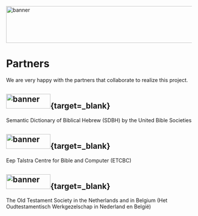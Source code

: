 <img src="../../img/banner.png" alt="banner" width="800" height="100"> 

# Partners

We are very happy with the partners that collaborate to realize this project.

## [<img src="../../img/ubs.png" alt="banner" width="120" height="40">](https://semanticdictionary.org/){target=_blank}
Semantic Dictionary of Biblical Hebrew (SDBH) by the United Bible Societies
## [<img src="../../img/etcbc.png" alt="banner" width="120" height="40">](http://etcbc.nl/){target=_blank}
Eep Talstra Centre for Bible and Computer (ETCBC)
## [<img src="../../img/ots.png" alt="banner" width="120" height="40">](http://www.otw-site.eu/en/){target=_blank}
The Old Testament Society in the Netherlands and in Belgium (Het Oudtestamentisch Werkgezelschap in Nederland en België)